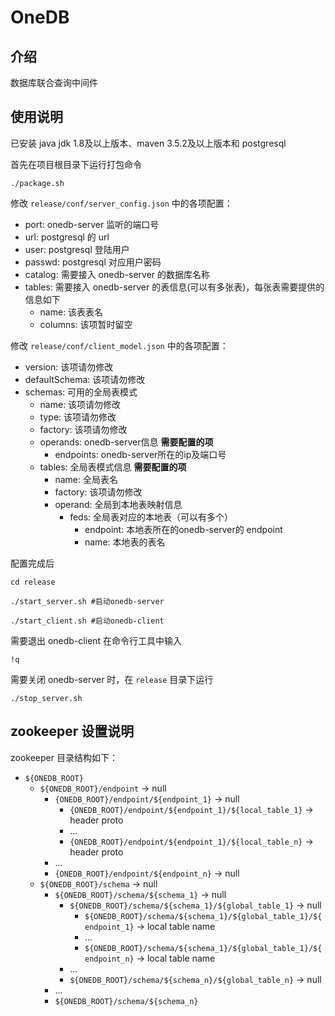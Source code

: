 # OneDB

## 介绍
数据库联合查询中间件

## 使用说明
已安装 java jdk 1.8及以上版本、maven 3.5.2及以上版本和 postgresql

首先在项目根目录下运行打包命令

`
./package.sh
`

修改 `release/conf/server_config.json` 中的各项配置：
- port: onedb-server 监听的端口号
- url: postgresql 的 url
- user: postgresql 登陆用户
- passwd: postgresql 对应用户密码
- catalog: 需要接入 onedb-server 的数据库名称
- tables: 需要接入 onedb-server 的表信息(可以有多张表)，每张表需要提供的信息如下
    - name: 该表表名
    - columns: 该项暂时留空

修改 `release/conf/client_model.json` 中的各项配置：
- version: 该项请勿修改
- defaultSchema: 该项请勿修改
- schemas: 可用的全局表模式
    - name: 该项请勿修改
    - type: 该项请勿修改
    - factory: 该项请勿修改
    - operands: onedb-server信息 **需要配置的项**
      - endpoints: onedb-server所在的ip及端口号
    - tables: 全局表模式信息 **需要配置的项**
        - name: 全局表名
        - factory: 该项请勿修改
        - operand: 全局到本地表映射信息
            - feds: 全局表对应的本地表（可以有多个）
                - endpoint: 本地表所在的onedb-server的 endpoint
                - name: 本地表的表名

配置完成后

```
cd release

./start_server.sh #启动onedb-server

./start_client.sh #启动onedb-client
```

需要退出 onedb-client 在命令行工具中输入

```
!q
```


需要关闭 onedb-server 时，在 `release` 目录下运行

```
./stop_server.sh
```

## zookeeper 设置说明

zookeeper 目录结构如下：

* `${ONEDB_ROOT}`
    * `${ONEDB_ROOT}/endpoint` -> null
        * `{ONEDB_ROOT}/endpoint/${endpoint_1}` -> null
            * `{ONEDB_ROOT}/endpoint/${endpoint_1}/${local_table_1}` -> header proto
            * ...
            * `{ONEDB_ROOT}/endpoint/${endpoint_1}/${local_table_n}` -> header proto
        * ...
        * `{ONEDB_ROOT}/endpoint/${endpoint_n}` -> null
    * `${ONEDB_ROOT}/schema` -> null
        * `${ONEDB_ROOT}/schema/${schema_1}` -> null
            * `${ONEDB_ROOT}/schema/${schema_1}/${global_table_1}` -> null
                * `${ONEDB_ROOT}/schema/${schema_1}/${global_table_1}/${endpoint_1}` -> local table name
                * ...
                * `${ONEDB_ROOT}/schema/${schema_1}/${global_table_1}/${endpoint_n}` -> local table name
            * ...
            * `${ONEDB_ROOT}/schema/${schema_n}/${global_table_n}` -> null
        * ...
        * `${ONEDB_ROOT}/schema/${schema_n}`
